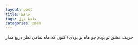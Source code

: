 ```yaml
---
layout: post
title: حافظ
tags: حافظ غزل
categories: poem
---
```


حریف عشق تو بودم چو ماه نو بودی / کنون که ماه تمامی نظر دریغ مدار
